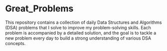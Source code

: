 # Great_Problems
This repository contains a collection of daily Data Structures and Algorithms (DSA) problems that I solve to improve my problem-solving skills. Each problem is accompanied by a detailed solution, and the goal is to tackle a new problem every day to build a strong understanding of various DSA concepts.
